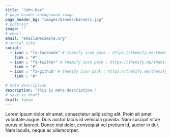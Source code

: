 ```yaml
---
title: "John Doe"
# page header background image
page_header_bg: "images/banner/banner1.jpg"
# portrait
image: ""
# email
email: "email2@example.org"
# social site
social:
  - icon : "fa-facebook" # themify icon pack : https://themify.me/themify-icons
    link : "#"
  - icon : "fa-twitter" # themify icon pack : https://themify.me/themify-icons
    link : "#"
  - icon : "fa-github" # themify icon pack : https://themify.me/themify-icons
    link : "#"

# meta description
description: "This is meta description."
# save as draft
draft: false
---
```


Lorem ipsum dolor sit amet, consectetur adipiscing elit. Proin sit amet vulputate augue. Duis auctor lacus id vehicula gravida. Nam suscipit vitae purus et laoreet.
Donec nisi dolor, consequat vel pretium id, auctor in dui. Nam iaculis, neque ac ullamcorper.